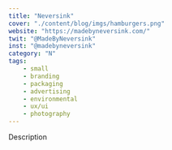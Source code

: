 ```yaml
---
title: "Neversink"
cover: "./content/blog/imgs/hamburgers.png"
website: "https://madebyneversink.com/"
twit: "@MadeByNeversink"
inst: "@madebyneversink"
category: "N"
tags:
    - small
    - branding
    - packaging
    - advertising
    - environmental
    - ux/ui
    - photography
---
```


Description

